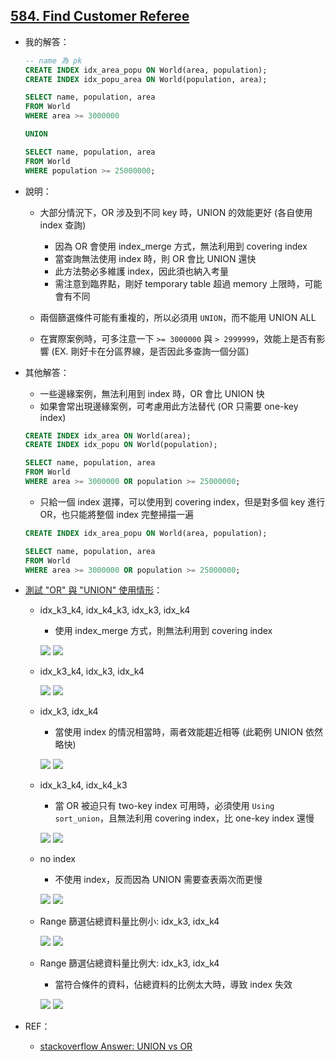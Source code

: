 ## [584. Find Customer Referee](https://leetcode.com/problems/big-countries/description/)

- 我的解答：

  ```sql
  -- name 為 pk
  CREATE INDEX idx_area_popu ON World(area, population);
  CREATE INDEX idx_popu_area ON World(population, area);

  SELECT name, population, area
  FROM World
  WHERE area >= 3000000

  UNION

  SELECT name, population, area
  FROM World
  WHERE population >= 25000000;
  ```

- 說明：

  - 大部分情況下，OR 涉及到不同 key 時，UNION 的效能更好 (各自使用 index 查詢)

    - 因為 OR 會使用 index_merge 方式，無法利用到 covering index
    - 當查詢無法使用 index 時，則 OR 會比 UNION 還快
    - 此方法勢必多維護 index，因此須也納入考量
    - 需注意到臨界點，剛好 temporary table 超過 memory 上限時，可能會有不同

  - 兩個篩選條件可能有重複的，所以必須用 `UNION`，而不能用 UNION ALL

  - 在實際案例時，可多注意一下 `>= 3000000` 與 `> 2999999`，效能上是否有影響 (EX. 剛好卡在分區界線，是否因此多查詢一個分區)

- 其他解答：

  - 一些邊緣案例，無法利用到 index 時，OR 會比 UNION 快
  - 如果會常出現邊緣案例，可考慮用此方法替代 (OR 只需要 one-key index)

  ```sql
  CREATE INDEX idx_area ON World(area);
  CREATE INDEX idx_popu ON World(population);

  SELECT name, population, area
  FROM World
  WHERE area >= 3000000 OR population >= 25000000;
  ```

  - 只給一個 index 選擇，可以使用到 covering index，但是對多個 key 進行 OR，也只能將整個 index 完整掃描一遍

  ```sql
  CREATE INDEX idx_area_popu ON World(area, population);

  SELECT name, population, area
  FROM World
  WHERE area >= 3000000 OR population >= 25000000;
  ```

- [測試 "OR" 與 "UNION" 使用情形](../code/sample02/union_vs_or/test.sql)：

  - idx_k3_k4, idx_k4_k3, idx_k3, idx_k4

    - 使用 index_merge 方式，則無法利用到 covering index

    ![](../image/lc_595_1_1.png)
    ![](../image/lc_595_1_2.png)

  - idx_k3_k4, idx_k3, idx_k4

    ![](../image/lc_595_2_1.png)
    ![](../image/lc_595_2_2.png)

  - idx_k3, idx_k4

    - 當使用 index 的情況相當時，兩者效能趨近相等 (此範例 UNION 依然略快)

    ![](../image/lc_595_3_1.png)
    ![](../image/lc_595_3_2.png)

  - idx_k3_k4, idx_k4_k3

    - 當 OR 被迫只有 two-key index 可用時，必須使用 `Using sort_union`，且無法利用 covering index，比 one-key index 還慢

    ![](../image/lc_595_7_1.png)
    ![](../image/lc_595_7_2.png)

  - no index

    - 不使用 index，反而因為 UNION 需要查表兩次而更慢

    ![](../image/lc_595_4_1.png)
    ![](../image/lc_595_4_2.png)

  - Range 篩選佔總資料量比例小: idx_k3, idx_k4

    ![](../image/lc_595_5_1.png)
    ![](../image/lc_595_5_2.png)

  - Range 篩選佔總資料量比例大: idx_k3, idx_k4

    - 當符合條件的資料，佔總資料的比例太大時，導致 index 失效

    ![](../image/lc_595_6_1.png)
    ![](../image/lc_595_6_2.png)

- REF：

  - [stackoverflow Answer: UNION vs OR](https://stackoverflow.com/questions/13750475/sql-performance-union-vs-or/13866221#13866221)
